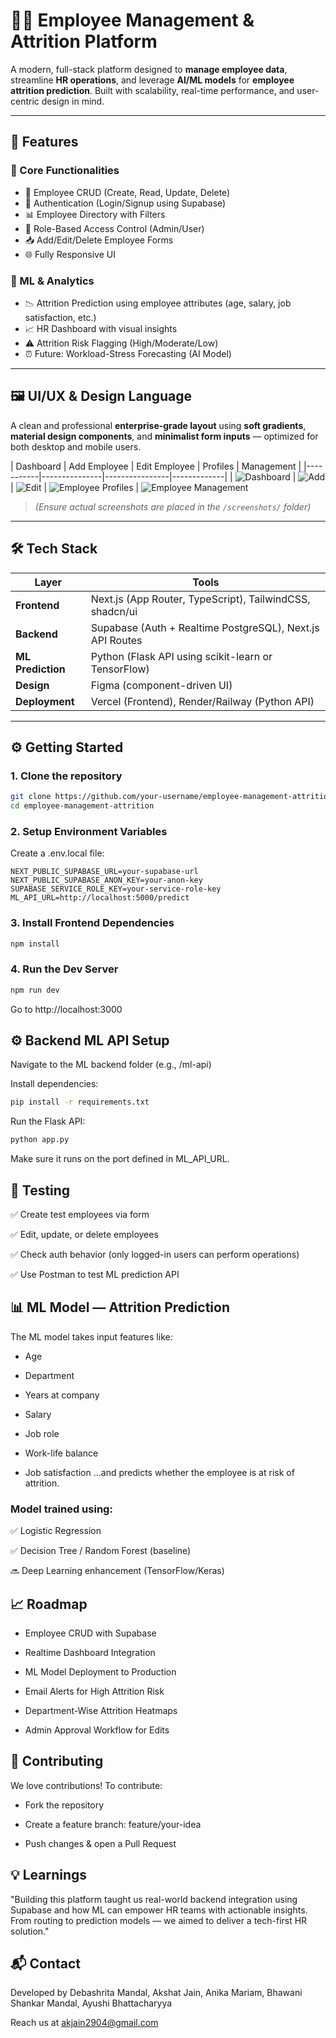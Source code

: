 # 🧑‍💼 Employee Management & Attrition Platform

A modern, full-stack platform designed to **manage employee data**, streamline **HR operations**, and leverage **AI/ML models** for **employee attrition prediction**. Built with scalability, real-time performance, and user-centric design in mind.

---

## 🚀 Features

### 🧩 Core Functionalities
- 👥 Employee CRUD (Create, Read, Update, Delete)
- 🔐 Authentication (Login/Signup using Supabase)
- 📊 Employee Directory with Filters
- 📝 Role-Based Access Control (Admin/User)
- 📥 Add/Edit/Delete Employee Forms
- 🌐 Fully Responsive UI

### 🧠 ML & Analytics
- 📉 Attrition Prediction using employee attributes (age, salary, job satisfaction, etc.)
- 📈 HR Dashboard with visual insights
- ⚠️ Attrition Risk Flagging (High/Moderate/Low)
- ⏰ Future: Workload-Stress Forecasting (AI Model)

---

## 🖼️ UI/UX & Design Language

A clean and professional **enterprise-grade layout** using **soft gradients**, **material design components**, and **minimalist form inputs** — optimized for both desktop and mobile users.

| Dashboard | Add Employee | Edit Employee | Profiles | Management |
|-----------|---------------|----------------|-------------|
| ![Dashboard](./public/dashboard.png) | ![Add](./public/add.png) | ![Edit](./public/edit.png) | ![Employee Profiles](./public/profiles.png) | ![Employee Management](./public/management.png)

> *(Ensure actual screenshots are placed in the `/screenshots/` folder)*

---

## 🛠️ Tech Stack

| Layer | Tools |
|-------|-------|
| **Frontend** | Next.js (App Router, TypeScript), TailwindCSS, shadcn/ui |
| **Backend** | Supabase (Auth + Realtime PostgreSQL), Next.js API Routes |
| **ML Prediction** | Python (Flask API using scikit-learn or TensorFlow) |
| **Design** | Figma (component-driven UI) |
| **Deployment** | Vercel (Frontend), Render/Railway (Python API) |

---

## ⚙️ Getting Started

### 1. Clone the repository

```bash
git clone https://github.com/your-username/employee-management-attrition.git
cd employee-management-attrition
```
### 2. Setup Environment Variables
Create a .env.local file:

```env
NEXT_PUBLIC_SUPABASE_URL=your-supabase-url
NEXT_PUBLIC_SUPABASE_ANON_KEY=your-anon-key
SUPABASE_SERVICE_ROLE_KEY=your-service-role-key
ML_API_URL=http://localhost:5000/predict
```
### 3. Install Frontend Dependencies
```bash
npm install
```
### 4. Run the Dev Server
```bash
npm run dev
```
Go to http://localhost:3000

## ⚙️ Backend ML API Setup
Navigate to the ML backend folder (e.g., /ml-api)

Install dependencies:

```bash
pip install -r requirements.txt
```
Run the Flask API:

```bash
python app.py
```
Make sure it runs on the port defined in ML_API_URL.

## 🧪 Testing
✅ Create test employees via form

✅ Edit, update, or delete employees

✅ Check auth behavior (only logged-in users can perform operations)

✅ Use Postman to test ML prediction API

## 📊 ML Model — Attrition Prediction
The ML model takes input features like:

- Age

- Department

- Years at company

- Salary

- Job role

- Work-life balance

- Job satisfaction
...and predicts whether the employee is at risk of attrition.

### Model trained using:

✅ Logistic Regression

✅ Decision Tree / Random Forest (baseline)

🔜 Deep Learning enhancement (TensorFlow/Keras)

## 📈 Roadmap
 - Employee CRUD with Supabase

 - Realtime Dashboard Integration

 - ML Model Deployment to Production

 - Email Alerts for High Attrition Risk

 - Department-Wise Attrition Heatmaps

 - Admin Approval Workflow for Edits

## 🤝 Contributing
We love contributions! To contribute:

- Fork the repository

- Create a feature branch: feature/your-idea

- Push changes & open a Pull Request

## 💡 Learnings
"Building this platform taught us real-world backend integration using Supabase and how ML can empower HR teams with actionable insights. From routing to prediction models — we aimed to deliver a tech-first HR solution."

## 📬 Contact
Developed by Debashrita Mandal, Akshat Jain, Anika Mariam, Bhawani Shankar Mandal, Ayushi Bhattacharyya

Reach us at akjain2904@gmail.com














